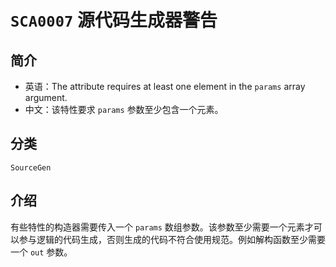 # `SCA0007` 源代码生成器警告

## 简介

* 英语：The attribute requires at least one element in the `params` array argument.
* 中文：该特性要求 `params` 参数至少包含一个元素。

## 分类

`SourceGen`

## 介绍

有些特性的构造器需要传入一个 `params` 数组参数。该参数至少需要一个元素才可以参与逻辑的代码生成，否则生成的代码不符合使用规范。例如解构函数至少需要一个 `out` 参数。
